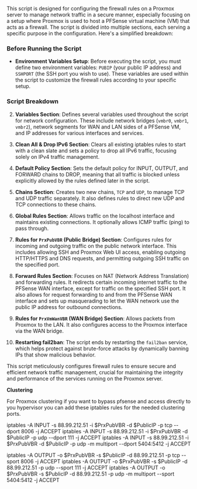 This script is designed for configuring the firewall rules on a Proxmox server to manage network traffic in a secure manner, especially focusing on a setup where Proxmox is used to host a PFSense virtual machine (VM) that acts as a firewall. The script is divided into multiple sections, each serving a specific purpose in the configuration. Here's a simplified breakdown:

### Before Running the Script
- **Environment Variables Setup**: Before executing the script, you must define two environment variables: `PUBIP` (your public IP address) and `SSHPORT` (the SSH port you wish to use). These variables are used within the script to customize the firewall rules according to your specific setup.

### Script Breakdown

2. **Variables Section**: Defines several variables used throughout the script for network configuration. These include network bridges (`vmbr0`, `vmbr1`, `vmbr2`), network segments for WAN and LAN sides of a PFSense VM, and IP addresses for various interfaces and services.

3. **Clean All & Drop IPv6 Section**: Clears all existing iptables rules to start with a clean slate and sets a policy to drop all IPv6 traffic, focusing solely on IPv4 traffic management.

4. **Default Policy Section**: Sets the default policy for INPUT, OUTPUT, and FORWARD chains to DROP, meaning that all traffic is blocked unless explicitly allowed by the rules defined later in the script.

5. **Chains Section**: Creates two new chains, `TCP` and `UDP`, to manage TCP and UDP traffic separately. It also defines rules to direct new UDP and TCP connections to these chains.

6. **Global Rules Section**: Allows traffic on the localhost interface and maintains existing connections. It optionally allows ICMP traffic (ping) to pass through.

7. **Rules for `PrxPubVBR` (Public Bridge) Section**: Configures rules for incoming and outgoing traffic on the public network interface. This includes allowing SSH and Proxmox Web UI access, enabling outgoing HTTP/HTTPS and DNS requests, and permitting outgoing SSH traffic on the specified port.

8. **Forward Rules Section**: Focuses on NAT (Network Address Translation) and forwarding rules. It redirects certain incoming internet traffic to the PFSense WAN interface, except for traffic on the specified SSH port. It also allows for request forwarding to and from the PFSense WAN interface and sets up masquerading to let the WAN network use the public IP address for outbound connections.

9. **Rules for `PrxVmWanVBR` (WAN Bridge) Section**: Allows packets from Proxmox to the LAN. It also configures access to the Proxmox interface via the WAN bridge.

10. **Restarting fail2ban**: The script ends by restarting the `fail2ban` service, which helps protect against brute-force attacks by dynamically banning IPs that show malicious behavior.

This script meticulously configures firewall rules to ensure secure and efficient network traffic management, crucial for maintaining the integrity and performance of the services running on the Proxmox server.

**Clustering**

For Proxmox clustering if you want to bypass pfsense and access directly to you hypervisor you can add these iptables rules for the needed clustering ports.

iptables -A INPUT -s 88.99.212.51 -i $PrxPubVBR -d $PublicIP -p tcp --dport 8006 -j ACCEPT
iptables -A INPUT -s 88.99.212.51 -i $PrxPubVBR -d $PublicIP -p udp --dport 111 -j ACCEPT
iptables -A INPUT -s 88.99.212.51 -i $PrxPubVBR -d $PublicIP -p udp -m multiport --dport 5404:5412 -j ACCEPT

iptables -A OUTPUT -o $PrxPubVBR -s $PublicIP -d 88.99.212.51 -p tcp --sport 8006 -j ACCEPT
iptables -A OUTPUT -o $PrxPubVBR -s $PublicIP -d 88.99.212.51 -p udp --sport 111 -j ACCEPT
iptables -A OUTPUT -o $PrxPubVBR -s $PublicIP -d 88.99.212.51 -p udp -m multiport --sport 5404:5412 -j ACCEPT